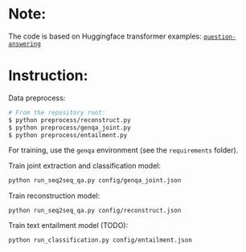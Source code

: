 <!---
Copyright 2021 The HuggingFace Team. All rights reserved.

Licensed under the Apache License, Version 2.0 (the "License");
you may not use this file except in compliance with the License.
You may obtain a copy of the License at

    http://www.apache.org/licenses/LICENSE-2.0

Unless required by applicable law or agreed to in writing, software
distributed under the License is distributed on an "AS IS" BASIS,
WITHOUT WARRANTIES OR CONDITIONS OF ANY KIND, either express or implied.
See the License for the specific language governing permissions and
limitations under the License.
-->

# Note:
The code is based on Huggingface transformer examples: [`question-answering`](https://github.com/huggingface/transformers/blob/master/examples/pytorch/question-answering)

# Instruction:
Data preprocess: 

```sh
# From the repository root:
$ python preprocess/reconstruct.py
$ python preprocess/genqa_joint.py
$ python preprocess/entailment.py
```

For training, use the `genqa` environment (see the `requirements` folder).

Train joint extraction and classification model:
```sh
python run_seq2seq_qa.py config/genqa_joint.json
```

Train reconstruction model:
```
python run_seq2seq_qa.py config/reconstruct.json
```

Train text entailment model (TODO):
```
python run_classification.py config/entailment.json
```


